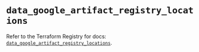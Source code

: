 # `data_google_artifact_registry_locations`

Refer to the Terraform Registry for docs: [`data_google_artifact_registry_locations`](https://registry.terraform.io/providers/hashicorp/google-beta/6.43.0/docs/data-sources/google_artifact_registry_locations).
